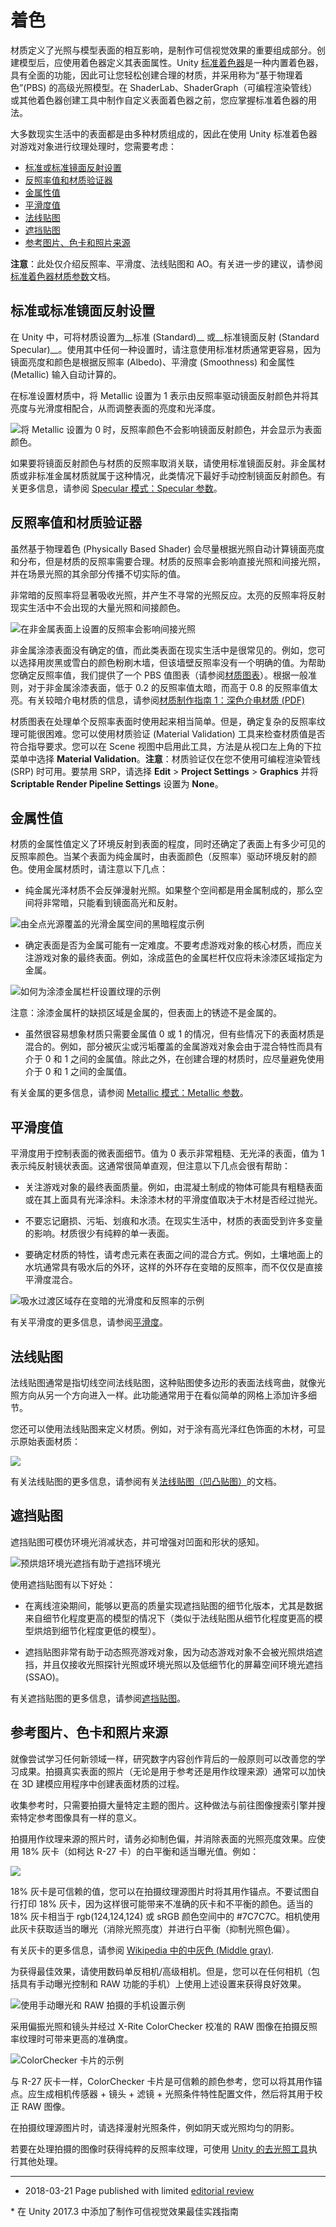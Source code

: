 # 着色

材质定义了光照与模型表面的相互影响，是制作可信视觉效果的重要组成部分。创建模型后，应使用着色器定义其表面属性。Unity [标准着色器](shader-StandardShader.html)是一种内置着色器，具有全面的功能，因此可让您轻松创建合理的材质，并采用称为“基于物理着色”(PBS) 的高级光照模型。在 ShaderLab、ShaderGraph（可编程渲染管线）或其他着色器创建工具中制作自定义表面着色器之前，您应掌握标准着色器的用法。

大多数现实生活中的表面都是由多种材质组成的，因此在使用 Unity 标准着色器对游戏对象进行纹理处理时，您需要考虑：

* [标准或标准镜面反射设置](#setup)
* [反照率值和材质验证器](#albedo)
* [金属性值](#metallic)
* [平滑度值](#smoothnessValue)
* [法线贴图](#normalMap)
* [遮挡贴图](#occlusionMap)
* [参考图片、色卡和照片来源](#photo)

**注意**：此处仅介绍反照率、平滑度、法线贴图和 AO。有关进一步的建议，请参阅[标准着色器材质参数](StandardShaderMaterialParameters.html)文档。

<a name="setup"></a> 
## 标准或标准镜面反射设置

在 Unity 中，可将材质设置为__标准 (Standard)__ 或__标准镜面反射 (Standard Specular)__。使用其中任何一种设置时，请注意使用标准材质通常更容易，因为镜面亮度和颜色是根据反照率 (Albedo)、平滑度 (Smoothness) 和金属性 (Metallic) 输入自动计算的。

在标准设置材质中，将 Metallic 设置为 1 表示由反照率驱动镜面反射颜色并将其亮度与光滑度相配合，从而调整表面的亮度和光泽度。

![将 Metallic 设置为 0 时，反照率颜色不会影响镜面反射颜色，并会显示为表面颜色。](../uploads/Main/BelievableVisualsMetals.png)

如果要将镜面反射颜色与材质的反照率取消关联，请使用标准镜面反射。非金属材质或非标准金属材质就属于这种情况，此类情况下最好手动控制镜面反射颜色。有关更多信息，请参阅 [Specular 模式：Specular 参数](StandardShaderMaterialParameterSpecular.html)。

<a name="albedo"></a> 
## 反照率值和材质验证器

虽然基于物理着色 (Physically Based Shader) 会尽量根据光照自动计算镜面亮度和分布，但是材质的反照率需要合理。材质的反照率会影响直接光照和间接光照，并在场景光照的其余部分传播不切实际的值。

非常暗的反照率将显著吸收光照，并产生不寻常的光照反应。太亮的反照率将反射现实生活中不会出现的大量光照和间接颜色。

![在非金属表面上设置的反照率会影响间接光照](../uploads/Main/BelievableVisualsAlbedoNonMetal.jpg)

非金属涂漆表面没有确定的值，而此类表面在现实生活中是很常见的。例如，您可以选择用炭黑或雪白的颜色粉刷木墙，但该墙壁反照率没有一个明确的值。为帮助您确定反照率值，我们提供了一个 PBS 值图表（请参阅[材质图表](StandardShaderMaterialCharts.html)）。根据一般准则，对于非金属涂漆表面，低于 0.2 的反照率值太暗，而高于 0.8 的反照率值太亮。有关较暗介电材质的信息，请参阅[材质制作指南 1：深色介电材质 (PDF)](https://docs.unity3d.com/uploads/ExpertGuides/Dark_Dielectric_Materials.pdf)

材质图表在处理单个反照率表面时使用起来相当简单。但是，确定复杂的反照率纹理可能很困难。您可以使用材质验证 (Material Validation) 工具来检查材质值是否符合指导要求。您可以在 Scene 视图中启用此工具，方法是从视口左上角的下拉菜单中选择 __Material Validation__。**注意**：材质验证仅在您不使用可编程渲染管线 (SRP) 时可用。要禁用 SRP，请选择 __Edit__ > __Project Settings__ > __Graphics__ 并将 __Scriptable Render Pipeline Settings__ 设置为 __None__。

<a name="metallic"></a> 
## 金属性值

材质的金属性值定义了环境反射到表面的程度，同时还确定了表面上有多少可见的反照率颜色。当某个表面为纯金属时，由表面颜色（反照率）驱动环境反射的颜色。使用金属材质时，请注意以下几点：

* 纯金属光泽材质不会反弹漫射光照。如果整个空间都是用金属制成的，那么空间将非常暗，只能看到镜面高光和反射。

![由全点光源覆盖的光滑金属空间的黑暗程度示例](../uploads/Main/BelievableVisualsPureMetal.jpg)

* 确定表面是否为金属可能有一定难度。不要考虑游戏对象的核心材质，而应关注游戏对象的最终表面。例如，涂成蓝色的金属栏杆仅应将未涂漆区域指定为金属。

![如何为涂漆金属栏杆设置纹理的示例](../uploads/Main/BelievableVisualsPaintedMetalTexture.jpg)

注意：涂漆金属杆的缺损区域是金属的，但表面上的锈迹不是金属的。

* 虽然很容易想象材质只需要金属值 0 或 1 的情况，但有些情况下的表面材质是混合的。例如，部分被灰尘或污垢覆盖的金属游戏对象会由于混合特性而具有介于 0 和 1 之间的金属值。除此之外，在创建合理的材质时，应尽量避免使用介于 0 和 1 之间的金属值。

有关金属的更多信息，请参阅 [Metallic 模式：Metallic 参数](StandardShaderMaterialParameterMetallic.html)。

<a name="smoothnessValue"></a> 
## 平滑度值

平滑度用于控制表面的微表面细节。值为 0 表示非常粗糙、无光泽的表面，值为 1 表示纯反射镜状表面。这通常很简单直观，但注意以下几点会很有帮助：

* 关注游戏对象的最终表面质量。例如，由混凝土制成的物体可能具有粗糙表面或在其上面具有光泽涂料。未涂漆木材的平滑度值取决于木材是否经过抛光。

* 不要忘记磨损、污垢、划痕和水渍。在现实生活中，材质的表面受到许多变量的影响。材质很少有纯粹的单一表面。

* 要确定材质的特性，请考虑元素在表面之间的混合方式。例如，土壤地面上的水坑通常具有吸水后的外环，这样的外环存在变暗的反照率，而不仅仅是直接平滑度混合。

![吸水过渡区域存在变暗的光滑度和反照率的示例](../uploads/Main/BelievableVisualsTransitionBlend.jpg)
	
有关平滑度的更多信息，请参阅[平滑度](StandardShaderMaterialParameterSmoothness.html)。

<a name="normalMap"></a> 
## 法线贴图


法线贴图通常是指切线空间法线贴图，这种贴图使多边形的表面法线弯曲，就像光照方向从另一个方向进入一样。此功能通常用于在看似简单的网格上添加许多细节。


您还可以使用法线贴图来定义材质。例如，对于涂有高光泽红色饰面的木材，可显示原始表面材质：

![](../uploads/Main/BelievableVisualsAlbedoNormalMap.jpg) 

有关法线贴图的更多信息，请参阅有关[法线贴图（凹凸贴图）](StandardShaderMaterialParameterNormalMap.html)的文档。

<a name="occlusionMap"></a> 
## 遮挡贴图

遮挡贴图可模仿环境光消减状态，并可增强对凹面和形状的感知。

![预烘焙环境光遮挡有助于遮挡环境光](../uploads/Main/BelievableVisualsOcclusionMap.jpg)

使用遮挡贴图有以下好处：

* 在离线渲染期间，能够以更高的质量实现遮挡贴图的细节化版本，尤其是数据来自细节化程度更高的模型的情况下（类似于法线贴图从细节化程度更高的模型烘焙到细节化程度更低的模型）。

* 遮挡贴图非常有助于动态照亮游戏对象，因为动态游戏对象不会被光照烘焙遮挡，并且仅接收光照探针光照或环境光照以及低细节化的屏幕空间环境光遮挡 (SSAO)。

有关遮挡贴图的更多信息，请参阅[遮挡贴图](StandardShaderMaterialParameterOcclusionMap.html)。

<a name="photos"></a> 
## 参考图片、色卡和照片来源

就像尝试学习任何新领域一样，研究数字内容创作背后的一般原则可以改善您的学习成果。拍摄真实表面的照片（无论是用于参考还是用作纹理来源）通常可以加快在 3D 建模应用程序中创建表面材质的过程。


收集参考时，只需要拍摄大量特定主题的图片。这种做法与前往图像搜索引擎并搜索特定参考图像具有一样的意义。

拍摄用作纹理来源的照片时，请务必抑制色偏，并消除表面的光照亮度效果。应使用 18% 灰卡（如柯达 R-27 卡）的白平衡和适当曝光值。例如：

![](../uploads/Main/BelievableVisualsGreyCard.jpg) 

18% 灰卡是可信赖的值，您可以在拍摄纹理源图片时将其用作锚点。不要试图自行打印 18% 灰卡，因为这样很可能带来不准确的灰卡和不平衡的颜色。适当的 18% 灰卡相当于 rgb(124,124,124) 或 sRGB 颜色空间中的 #7C7C7C。相机使用此灰卡获取适当的曝光（消除光照亮度）并进行白平衡（抑制光照色偏）。

有关灰卡的更多信息，请参阅 [Wikipedia 中的中灰色 (Middle gray)](https://en.wikipedia.org/wiki/Middle_gray).

为获得最佳效果，请使用数码单反相机/高级相机。但是，您可以在任何相机（包括具有手动曝光控制和 RAW 功能的手机）上使用上述设置来获得良好效果。

![使用手动曝光和 RAW 拍摄的手机设置示例](../uploads/Main/BelievableVisualsMobileSetup.jpg)

采用偏振光照和镜头并经过 X-Rite ColorChecker 校准的 RAW 图像在拍摄反照率纹理时可带来更高的准确度。

![ColorChecker 卡片的示例](../uploads/Main/BelievableVisualsColorChecker.jpg)

与 R-27 灰卡一样，ColorChecker 卡片是可信赖的颜色参考，您可以将其用作锚点。应生成相机传感器 + 镜头 + 滤镜 + 光照条件特性配置文件，然后将其用于校正 RAW 图像。

在拍摄纹理源图片时，请选择漫射光照条件，例如阴天或光照均匀的阴影。

若要在处理拍摄的图像时获得纯粹的反照率纹理，可使用 [Unity 的去光照工具](https://github.com/Unity-Technologies/DeLightingTool)执行其他处理。

---

* <span class="page-edit">2018-03-21  Page published with limited [editorial review](DocumentationEditorialReview.html)
</span>
* <span class="page-history">在 Unity 2017.3 中添加了制作可信视觉效果最佳实践指南</span>
